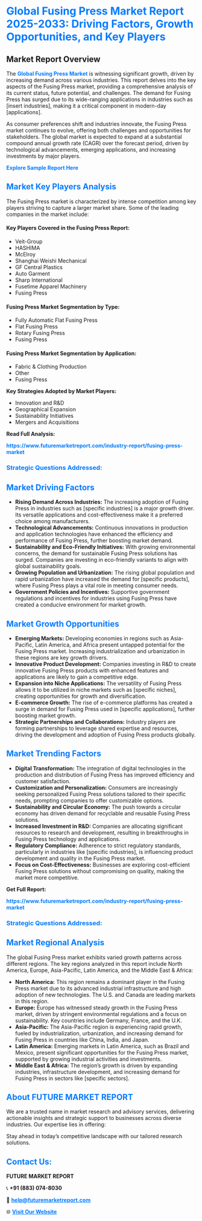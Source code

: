<h1 style="color: #007BFF;">Global Fusing Press Market Report 2025-2033: Driving Factors, Growth Opportunities, and Key Players</h1>

<section id="overview">
<h2>Market Report Overview</h2>
<p>The <a href="https://www.futuremarketreport.com/industry-report/fusing-press-market" style="color: #007BFF; text-decoration: none;"><strong>Global Fusing Press Market</strong></a> is witnessing significant growth, driven by increasing demand across various industries. This report delves into the key aspects of the Fusing Press market, providing a comprehensive analysis of its current status, future potential, and challenges. The demand for Fusing Press has surged due to its wide-ranging applications in industries such as [insert industries], making it a critical component in modern-day [applications].</p>
<p>As consumer preferences shift and industries innovate, the Fusing Press market continues to evolve, offering both challenges and opportunities for stakeholders. The global market is expected to expand at a substantial compound annual growth rate (CAGR) over the forecast period, driven by technological advancements, emerging applications, and increasing investments by major players.</p>
</section>

<section id="overview">
<p><a href="https://www.futuremarketreport.com/request-sample/reportId=100799" style="color: #007BFF; text-decoration: none;"><strong>Explore Sample Report Here</strong></a></p>
</section>

<section id="key-players">
<h2 style="color: #007BFF;">Market Key Players Analysis</h2>
<p>The Fusing Press market is characterized by intense competition among key players striving to capture a larger market share. Some of the leading companies in the market include:</p>
<h4>Key Players Covered in the Fusing Press Report:</h4>
<ul><li>Veit-Group</li><li>HASHIMA</li><li>McElroy</li><li>Shanghai Weishi Mechanical</li><li>GF Central Plastics</li><li>Auto Garment</li><li>Sharp International</li><li>Fusetime Apparel Machinery</li><li>Fusing Press</li></ul>
<h4>Fusing Press Market Segmentation by Type:</h4>
<ul><li>Fully Automatic Flat Fusing Press</li><li>Flat Fusing Press</li><li>Rotary Fusing Press</li><li>Fusing Press</li></ul>

<h4>Fusing Press Market Segmentation by Application:</h4>
<ul><li>Fabric &amp; Clothing Production</li><li>Other</li><li>Fusing Press</li></ul>
<p><strong>Key Strategies Adopted by Market Players:</strong></p>
<ul>
<li>Innovation and R&D</li>
<li>Geographical Expansion</li>
<li>Sustainability Initiatives</li>
<li>Mergers and Acquisitions</li>
</ul>
</section>

<section>
<p><strong>Read Full Analysis: </strong></p><a href="https://www.futuremarketreport.com/industry-report/fusing-press-market" style="color: #007BFF; text-decoration: none;"><strong>https://www.futuremarketreport.com/industry-report/fusing-press-market</strong></a>
<h3 style="color: #007BFF;">Strategic Questions Addressed:</h3>
</section>

<section id="driving-factors">
<h2 style="color: #007BFF;">Market Driving Factors</h2>
<ul>
<li><strong>Rising Demand Across Industries:</strong> The increasing adoption of Fusing Press in industries such as [specific industries] is a major growth driver. Its versatile applications and cost-effectiveness make it a preferred choice among manufacturers.</li>
<li><strong>Technological Advancements:</strong> Continuous innovations in production and application technologies have enhanced the efficiency and performance of Fusing Press, further boosting market demand.</li>
<li><strong>Sustainability and Eco-Friendly Initiatives:</strong> With growing environmental concerns, the demand for sustainable Fusing Press solutions has surged. Companies are investing in eco-friendly variants to align with global sustainability goals.</li>
<li><strong>Growing Population and Urbanization:</strong> The rising global population and rapid urbanization have increased the demand for [specific products], where Fusing Press plays a vital role in meeting consumer needs.</li>
<li><strong>Government Policies and Incentives:</strong> Supportive government regulations and incentives for industries using Fusing Press have created a conducive environment for market growth.</li>
</ul>
</section>

<section id="growth-opportunities">
<h2 style="color: #007BFF;">Market Growth Opportunities</h2>
<ul>
<li><strong>Emerging Markets:</strong> Developing economies in regions such as Asia-Pacific, Latin America, and Africa present untapped potential for the Fusing Press market. Increasing industrialization and urbanization in these regions are key growth drivers.</li>
<li><strong>Innovative Product Development:</strong> Companies investing in R&D to create innovative Fusing Press products with enhanced features and applications are likely to gain a competitive edge.</li>
<li><strong>Expansion into Niche Applications:</strong> The versatility of Fusing Press allows it to be utilized in niche markets such as [specific niches], creating opportunities for growth and diversification.</li>
<li><strong>E-commerce Growth:</strong> The rise of e-commerce platforms has created a surge in demand for Fusing Press used in [specific applications], further boosting market growth.</li>
<li><strong>Strategic Partnerships and Collaborations:</strong> Industry players are forming partnerships to leverage shared expertise and resources, driving the development and adoption of Fusing Press products globally.</li>
</ul>
</section>

<section id="trending-factors">
<h2 style="color: #007BFF;">Market Trending Factors</h2>
<ul>
<li><strong>Digital Transformation:</strong> The integration of digital technologies in the production and distribution of Fusing Press has improved efficiency and customer satisfaction.</li>
<li><strong>Customization and Personalization:</strong> Consumers are increasingly seeking personalized Fusing Press solutions tailored to their specific needs, prompting companies to offer customizable options.</li>
<li><strong>Sustainability and Circular Economy:</strong> The push towards a circular economy has driven demand for recyclable and reusable Fusing Press solutions.</li>
<li><strong>Increased Investment in R&D:</strong> Companies are allocating significant resources to research and development, resulting in breakthroughs in Fusing Press technology and applications.</li>
<li><strong>Regulatory Compliance:</strong> Adherence to strict regulatory standards, particularly in industries like [specific industries], is influencing product development and quality in the Fusing Press market.</li>
<li><strong>Focus on Cost-Effectiveness:</strong> Businesses are exploring cost-efficient Fusing Press solutions without compromising on quality, making the market more competitive.</li>
</ul>
</section>

<section>
<p><strong>Get Full Report: </strong></p><a href="https://www.futuremarketreport.com/industry-report/fusing-press-market" style="color: #007BFF; text-decoration: none;"><strong>https://www.futuremarketreport.com/industry-report/fusing-press-market</strong></a>
<h3 style="color: #007BFF;">Strategic Questions Addressed:</h3>
</section>


<section id="regional-analysis">
<h2 style="color: #007BFF;">Market Regional Analysis</h2>
<p>The global Fusing Press market exhibits varied growth patterns across different regions. The key regions analyzed in this report include North America, Europe, Asia-Pacific, Latin America, and the Middle East & Africa:</p>
<ul>
<li><strong>North America:</strong> This region remains a dominant player in the Fusing Press market due to its advanced industrial infrastructure and high adoption of new technologies. The U.S. and Canada are leading markets in this region.</li>
<li><strong>Europe:</strong> Europe has witnessed steady growth in the Fusing Press market, driven by stringent environmental regulations and a focus on sustainability. Key countries include Germany, France, and the U.K.</li>
<li><strong>Asia-Pacific:</strong> The Asia-Pacific region is experiencing rapid growth, fueled by industrialization, urbanization, and increasing demand for Fusing Press in countries like China, India, and Japan.</li>
<li><strong>Latin America:</strong> Emerging markets in Latin America, such as Brazil and Mexico, present significant opportunities for the Fusing Press market, supported by growing industrial activities and investments.</li>
<li><strong>Middle East & Africa:</strong> The region’s growth is driven by expanding industries, infrastructure development, and increasing demand for Fusing Press in sectors like [specific sectors].</li>
</ul>
</section>

<footer>
<h2 style="color: #007BFF;">About FUTURE MARKET REPORT</h2>
<p>We are a trusted name in market research and advisory services, delivering actionable insights and strategic support to businesses across diverse industries. Our expertise lies in offering:</p>

<p>Stay ahead in today’s competitive landscape with our tailored research solutions.</p>

<h2 style="color: #007BFF;">Contact Us:</h2>
<p><strong>FUTURE MARKET REPORT</strong></p>
<p>📞 <strong>+91 (883) 074-8030</strong></p>
<p>📧 <strong><a href="mailto:help@futuremarketreport.com" style="color: #007BFF;">help@futuremarketreport.com</a></strong></p>
<p>🌐 <strong><a href="https://www.futuremarketreport.com/" style="color: #007BFF;">Visit Our Website</a></strong></p>
</footer>